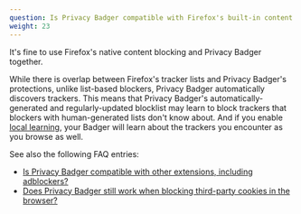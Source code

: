 ```yaml
---
question: Is Privacy Badger compatible with Firefox's built-in content blocking?
weight: 23
---
```


It's fine to use Firefox's native content blocking and Privacy Badger together.

While there is overlap between Firefox's tracker lists and Privacy Badger's protections, unlike list-based blockers, Privacy Badger automatically discovers trackers. This means that Privacy Badger's automatically-generated and regularly-updated blocklist may learn to block trackers that blockers with human-generated lists don't know about. And if you enable [local learning](#How-does-Privacy-Badger-work), your Badger will learn about the trackers you encounter as you browse as well.

See also the following FAQ entries:

* [Is Privacy Badger compatible with other extensions, including adblockers?](#Is-Privacy-Badger-compatible-with-other-extensions%2c-including-other-adblockers)
* [Does Privacy Badger still work when blocking third-party cookies in the browser?](#Does-Privacy-Badger-still-work-when-blocking-third-party-cookies-in-the-browser)
